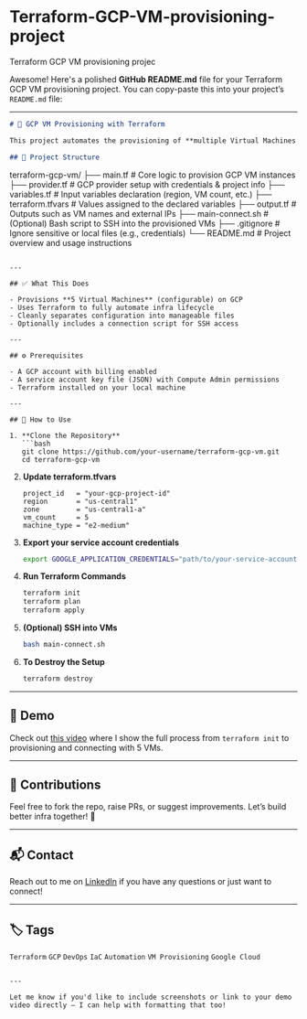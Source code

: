 # Terraform-GCP-VM-provisioning-project
Terraform GCP VM provisioning projec

Awesome! Here's a polished **GitHub README.md** file for your Terraform GCP VM provisioning project. You can copy-paste this into your project’s `README.md` file:

---

```markdown
# 🚀 GCP VM Provisioning with Terraform

This project automates the provisioning of **multiple Virtual Machines (VMs)** on **Google Cloud Platform (GCP)** using **Terraform**. It follows a modular and clean structure suitable for scaling and reuse.

## 📂 Project Structure

```
terraform-gcp-vm/
├── main.tf              # Core logic to provision GCP VM instances
├── provider.tf          # GCP provider setup with credentials & project info
├── variables.tf         # Input variables declaration (region, VM count, etc.)
├── terraform.tfvars     # Values assigned to the declared variables
├── output.tf            # Outputs such as VM names and external IPs
├── main-connect.sh      # (Optional) Bash script to SSH into the provisioned VMs
├── .gitignore           # Ignore sensitive or local files (e.g., credentials)
└── README.md            # Project overview and usage instructions
```

---

## ✅ What This Does

- Provisions **5 Virtual Machines** (configurable) on GCP
- Uses Terraform to fully automate infra lifecycle
- Cleanly separates configuration into manageable files
- Optionally includes a connection script for SSH access

---

## ⚙️ Prerequisites

- A GCP account with billing enabled
- A service account key file (JSON) with Compute Admin permissions
- Terraform installed on your local machine

---

## 🚀 How to Use

1. **Clone the Repository**
   ```bash
   git clone https://github.com/your-username/terraform-gcp-vm.git
   cd terraform-gcp-vm
   ```

2. **Update terraform.tfvars**
   ```hcl
   project_id   = "your-gcp-project-id"
   region       = "us-central1"
   zone         = "us-central1-a"
   vm_count     = 5
   machine_type = "e2-medium"
   ```

3. **Export your service account credentials**
   ```bash
   export GOOGLE_APPLICATION_CREDENTIALS="path/to/your-service-account-key.json"
   ```

4. **Run Terraform Commands**
   ```bash
   terraform init
   terraform plan
   terraform apply
   ```

5. **(Optional) SSH into VMs**
   ```bash
   bash main-connect.sh
   ```

6. **To Destroy the Setup**
   ```bash
   terraform destroy
   ```

---

## 🎥 Demo

Check out [this video](#) where I show the full process from `terraform init` to provisioning and connecting with 5 VMs.

---

## 🙌 Contributions

Feel free to fork the repo, raise PRs, or suggest improvements. Let’s build better infra together! 🚀

---

## 📬 Contact

Reach out to me on [LinkedIn](https://linkedin.com/in/dhananjay-kale) if you have any questions or just want to connect!

---

## 🏷️ Tags

`Terraform` `GCP` `DevOps` `IaC` `Automation` `VM Provisioning` `Google Cloud`

```

---

Let me know if you'd like to include screenshots or link to your demo video directly — I can help with formatting that too!
